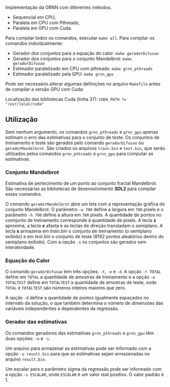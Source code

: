 Implementação da GRNN com diferentes métodos.

* Sequencial em CPU;
* Paralela em CPU com Pthreads;
* Paralela em GPU com Cuda.

Para compilar todos os comandos, executar `make all`. Para compilar os comandos individualmente:

* Gerador dos conjuntos para a equação do calor: `make geradorDifusao`
* Gerador dos conjuntos para o conjunto Mandelbrot: `make geradorDifusao`
* Estimador paralelizado em CPU com pthreads: `make grnn_pthreads`
* Estimador paralelizado pela GPU: `make grnn_gpu`

Pode ser necessário alterar algumas definições no arquivo `Makefile` antes de compilar a versão GPU com Cuda:

Localização das bibliotecas Cuda (linha 37): `CUDA_PATH ?= "/usr/local/cuda"`

## Utilização

Sem nenhum argumento, os comandos `grnn_pthreads` e `grnn_gpu` apenas estimam o erro das estimativas para o conjunto de  teste. Os conjuntos de treinamento e teste são gerados pelo comando `geradorDifusao` ou `geradorMandelbrot`. São criados os arquivos `train.bin` e `test.bin`, que serão utilizados pelos comandos `grnn_pthreads` e `grnn_gpu` para computar as estimativas.

### Conjunto Mandelbrot

Estimativa de pertecimento de um ponto ao conjunto fractal Mandelbrot. São necessárias as bibliotecas de desenvolvimento **SDL2** para compilar esses comandos.

O comando `geradorMandelbrot` abre um tela com a representação gráfica do conjunto Mandelbrot. O parâmetro `-w 700` define a largura em `700` pixels e o parâmetro `-h 700` define a altura em `700` pixels. A quantidade de pontos no connjunto de treinamento corresponde à quantidade de pixels. A tecla **z** aproxima, a tecla **x** afasta e as teclas de direção transladam o semiplano. A tecla **s** armazena em *train.bin* o conjunto de treinamento (o semiplano exibido) e em *test.bin* o conjunto de teste (8192 pontos aleatórios dentro do semiplano exibido). Com a opção `-s` os conjuntos são gerados sem interatividade.

### Equação do Calor

O comando `geradorDifusao` tem três opções: `-t`, `-e` e `-d`. A opção `-t TOTAL` define em `TOTAL` a quantidade de amostras de treinamento e a opção `-e TOTALTEST` define em `TOTALTEST` a quantidade de amostras de teste, onde `TOTAL` e `TOTALTEST` são números inteiros maiores que zero.

A opção `-d` define a quantidade de pontos igualmente espaçados no intervalo da solução, o que também determina o número de dimensões das variáveis independentes e dependentes da regressão.

### Gerador das estimativas 

Os comandos geradores das estimativas `grnn_pthreads` e `grnn_gpu` têm duas opções: `-o` e `-s`.

Um arquivo para armazenar as estimativas pode ser informado com a opção `-o result.bin` para que as estimativas sejam armazenadas no arquivo `result.bin`.

Um escalar para o parâmetro sigma da regressão pode ser informado com a opção `-s ESCALAR`, onde `ESCALAR` é um valor real positivo. O valor padrão é 1.

